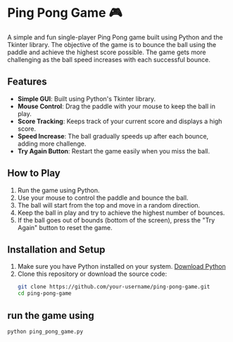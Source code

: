 # Ping Pong Game 🎮

A simple and fun single-player Ping Pong game built using Python and the Tkinter library. The objective of the game is to bounce the ball using the paddle and achieve the highest score possible. The game gets more challenging as the ball speed increases with each successful bounce.

## Features
- **Simple GUI**: Built using Python's Tkinter library.
- **Mouse Control**: Drag the paddle with your mouse to keep the ball in play.
- **Score Tracking**: Keeps track of your current score and displays a high score.
- **Speed Increase**: The ball gradually speeds up after each bounce, adding more challenge.
- **Try Again Button**: Restart the game easily when you miss the ball.

## How to Play
1. Run the game using Python.
2. Use your mouse to control the paddle and bounce the ball.
3. The ball will start from the top and move in a random direction.
4. Keep the ball in play and try to achieve the highest number of bounces.
5. If the ball goes out of bounds (bottom of the screen), press the "Try Again" button to reset the game.

## Installation and Setup
1. Make sure you have Python installed on your system. [Download Python](https://www.python.org/downloads/)
2. Clone this repository or download the source code:
   ```bash
   git clone https://github.com/your-username/ping-pong-game.git
   cd ping-pong-game
## run the game using
  ```bash
python ping_pong_game.py 
